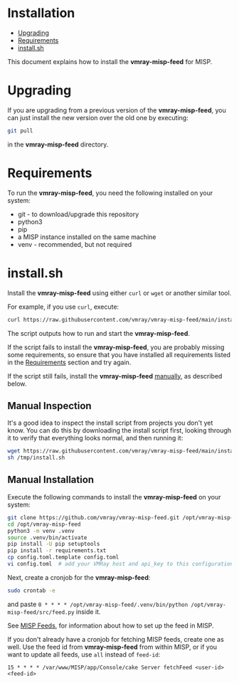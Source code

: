 # Installation

- [Upgrading](#upgrading)
- [Requirements](#requirements)
- [install.sh](#install.sh)

This document explains how to install the **vmray-misp-feed** for MISP.

# Upgrading
If you are upgrading from a previous version of the **vmray-misp-feed**, you can just install the new version over the old one by executing:
```bash
git pull
```
in the **vmray-misp-feed** directory.

# Requirements
To run the **vmray-misp-feed**, you need the following installed on your system:
* git  - to download/upgrade this repository
* python3
* pip
* a MISP instance installed on the same machine
* venv - recommended, but not required

# install.sh

Install the **vmray-misp-feed** using either `curl` or `wget` or another similar tool.

For example, if you use `curl`, execute:

```bash
curl https://raw.githubusercontent.com/vmray/vmray-misp-feed/main/install.sh | sh
```

The script outputs how to run and start the **vmray-misp-feed**.

If the script fails to install the **vmray-misp-feed**, you are probably missing some requirements, so ensure that you have installed all requirements listed in the [Requirements](#requirements) section and try again.

If the script still fails, install the **vmray-misp-feed** [manually](#manual-installation), as described below.

## Manual Inspection
It's a good idea to inspect the install script from projects you don't yet know.
You can do this by downloading the install script first, looking through it to verify that everything looks normal, and then running it:

```bash
wget https://raw.githubusercontent.com/vmray/vmray-misp-feed/main/install.sh -O /tmp/install.sh
sh /tmp/install.sh
```

## Manual Installation
Execute the following commands to install the **vmray-misp-feed** on your system:
```bash
git clone https://github.com/vmray/vmray-misp-feed.git /opt/vmray-misp-feed
cd /opt/vmray-misp-feed
python3 -m venv .venv
source .venv/bin/activate
pip install -U pip setuptools
pip install -r requirements.txt
cp config.toml.template config.toml
vi config.toml  # add your VMRay host and api_key to this configuration file
```

Next, create a cronjob for the **vmray-misp-feed**:
```bash
sudo crontab -e
```
and paste `0 * * * * /opt/vmray-misp-feed/.venv/bin/python /opt/vmray-misp-feed/src/feed.py` inside it.

See [MISP Feeds](./misp-feeds.md), for information about how to set up the feed in MISP.

If you don't already have a cronjob for fetching MISP feeds, create one as well. Use the feed id from **vmray-misp-feed** from within MISP, or if you want to update all feeds, use `all` instead of `feed-id`:
```
15 * * * * /var/www/MISP/app/Console/cake Server fetchFeed <user-id> <feed-id>
```
